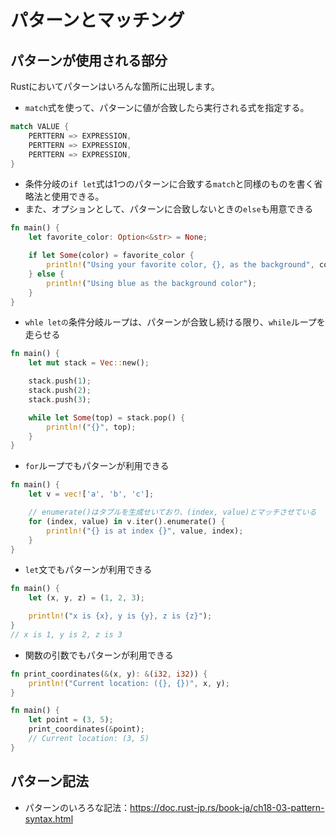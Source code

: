 # パターンとマッチング

## パターンが使用される部分

Rustにおいてパターンはいろんな箇所に出現します。

- `match`式を使って、パターンに値が合致したら実行される式を指定する。

```rs
match VALUE {
    PERTTERN => EXPRESSION,
    PERTTERN => EXPRESSION,
    PERTTERN => EXPRESSION,
}
```

- 条件分岐の`if let`式は1つのパターンに合致する`match`と同様のものを書く省略法と使用できる。
- また、オプションとして、パターンに合致しないときの`else`も用意できる

```rs
fn main() {
    let favorite_color: Option<&str> = None;

    if let Some(color) = favorite_color {
        println!("Using your favorite color, {}, as the background", color);
    } else {
        println!("Using blue as the background color");
    }
}
```

- `whle letの`条件分岐ループは、パターンが合致し続ける限り、`while`ループを走らせる

```rs
fn main() {
    let mut stack = Vec::new();

    stack.push(1);
    stack.push(2);
    stack.push(3);

    while let Some(top) = stack.pop() {
        println!("{}", top);
    }
}
```

- `for`ループでもパターンが利用できる

```rs
fn main() {
    let v = vec!['a', 'b', 'c'];

    // enumerate()はタプルを生成せいており、(index, value)とマッチさせている
    for (index, value) in v.iter().enumerate() {
        println!("{} is at index {}", value, index);
    }
}
```

- `let`文でもパターンが利用できる

```rs
fn main() {
    let (x, y, z) = (1, 2, 3);

    println!("x is {x}, y is {y}, z is {z}");
}
// x is 1, y is 2, z is 3
```

- 関数の引数でもパターンが利用できる

```rs
fn print_coordinates(&(x, y): &(i32, i32)) {
    println!("Current location: ({}, {})", x, y);
}

fn main() {
    let point = (3, 5);
    print_coordinates(&point);
    // Current location: (3, 5)
}
```

## パターン記法

- パターンのいろろな記法：https://doc.rust-jp.rs/book-ja/ch18-03-pattern-syntax.html
